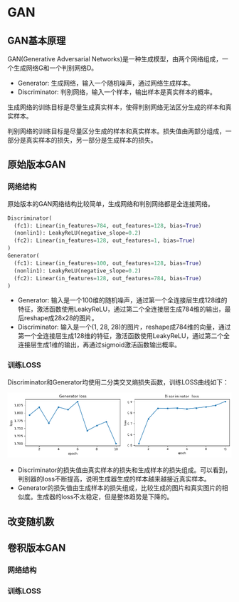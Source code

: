 # GAN

## GAN基本原理
GAN(Generative Adversarial Networks)是一种生成模型，由两个网络组成，一个生成网络G和一个判别网络D。
- Generator: 生成网络，输入一个随机噪声，通过网络生成样本。
- Discriminator: 判别网络，输入一个样本，输出样本是真实样本的概率。

生成网络的训练目标是尽量生成真实样本，使得判别网络无法区分生成的样本和真实样本。

判别网络的训练目标是尽量区分生成的样本和真实样本。损失值由两部分组成，一部分是真实样本的损失，另一部分是生成样本的损失。

## 原始版本GAN
### 网络结构
原始版本的GAN网络结构比较简单，生成网络和判别网络都是全连接网络。
```python
Discriminator(
  (fc1): Linear(in_features=784, out_features=128, bias=True)
  (nonlin1): LeakyReLU(negative_slope=0.2)
  (fc2): Linear(in_features=128, out_features=1, bias=True)
)
Generator(
  (fc1): Linear(in_features=100, out_features=128, bias=True)
  (nonlin1): LeakyReLU(negative_slope=0.2)
  (fc2): Linear(in_features=128, out_features=784, bias=True)
)
```

- Generator: 输入是一个100维的随机噪声，通过第一个全连接层生成128维的特征，激活函数使用LeakyReLU，通过第二个全连接层生成784维的输出，最后reshape成28x28的图片。
- Discriminator: 输入是一个(1, 28, 28)的图片，reshape成784维的向量，通过第一个全连接层生成128维的特征，激活函数使用LeakyReLU，通过第二个全连接层生成1维的输出，再通过sigmoid激活函数输出概率。

### 训练LOSS
Discriminator和Generator均使用二分类交叉熵损失函数，训练LOSS曲线如下：
<center>
<img src="../res/gan_basic_result.png" width="700">
</center>

- Discriminator的损失值由真实样本的损失和生成样本的损失组成。可以看到，判别器的loss不断提高，说明生成器生成的样本越来越接近真实样本。
- Generator的损失值由生成样本的损失组成，比较生成的图片和真实图片的相似度。生成器的loss不太稳定，但是整体趋势是下降的。

## 改变随机数

## 卷积版本GAN
### 网络结构

### 训练LOSS
